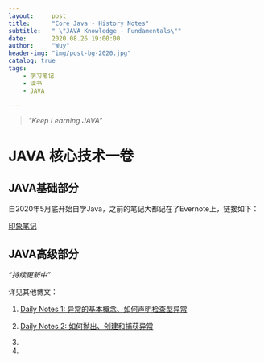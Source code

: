```yaml
---
layout:     post
title:      "Core Java - History Notes"
subtitle:   " \"JAVA Knowledge - Fundamentals\""
date:       2020.08.26 19:00:00
author:     "Wuy"
header-img: "img/post-bg-2020.jpg"
catalog: true
tags:
    - 学习笔记
    - 读书
    - JAVA

---
```


> *"Keep Learning JAVA"*

# JAVA 核心技术一卷



## JAVA基础部分

自2020年5月底开始自学Java，之前的笔记大都记在了Evernote上，链接如下：

[印象笔记](https://app.yinxiang.com/Home.action?_sourcePage=ZgB4l7j8Ok7iMUD9T65RG_YvRLZ-1eYO3fqfqRu0fynRL_1nukNa4gH1t86pc1SP&__fp=RXBQWXmm4bM3yWPvuidLz-TPR6I9Jhx8&login=true&username=527547189%40qq.com#n=32ae9b0d-e5b3-469a-9243-897f8b83bcdd&s=s57&ses=4&sh=2&sds=5&)



## JAVA高级部分

*“持续更新中”*

详见其他博文：

1. [Daily Notes 1: 异常的基本概念、如何声明检查型异常](http://lov3camille.top/2020/08/27/Core-Java-Notes(Advanced-Features)/)

2. [Daily Notes 2: 如何抛出、创建和捕获异常](http://lov3camille.top/2020/08/28/Core-Java-Notes(Advanced-Features)/)

3. [Daily Notes 3: 分析堆栈轨迹元素、使用异常的技巧]:(http://lov3camille.top/2020/08/31/Core-Java-Notes(Advanced-Features)/)

4. [Daily Notes 4: 如何使用断言]:(http://lov3camille.top/2020/09/01/Core-Java-Notes(Advanced-Features)/)

   